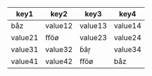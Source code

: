 | key1 | key2 | key3 | key4 |
| --- | --- | --- | --- |
| båz | value12 | value13 | value14 |
| value21 | ﬀöø | value23 | value24 |
| value31 | value32 | ḃâŗ | value34 |
| value41 | value42 | ﬀöø | båz |
